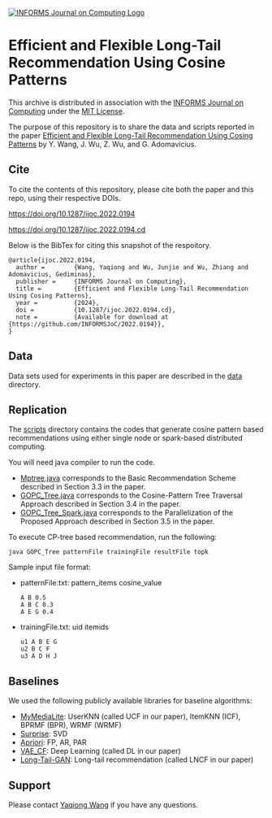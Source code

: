 [![INFORMS Journal on Computing Logo](https://INFORMSJoC.github.io/logos/INFORMS_Journal_on_Computing_Header.jpg)](https://pubsonline.informs.org/journal/ijoc)

# Efficient and Flexible Long-Tail Recommendation Using Cosine Patterns

This archive is distributed in association with the [INFORMS Journal on
Computing](https://pubsonline.informs.org/journal/ijoc) under the [MIT License](LICENSE).

The purpose of this repository is to share the data and scripts reported in the paper 
[Efficient and Flexible Long-Tail Recommendation Using Cosing Patterns](https://doi.org/10.1287/ijoc.2022.0194) by Y. Wang, J. Wu, Z. Wu, and G. Adomavicius. 

## Cite

To cite the contents of this repository, please cite both the paper and this repo, using their respective DOIs.

https://doi.org/10.1287/ijoc.2022.0194

https://doi.org/10.1287/ijoc.2022.0194.cd

Below is the BibTex for citing this snapshot of the respoitory.

```
@article{ijoc.2022.0194,
  author =        {Wang, Yaqiong and Wu, Junjie and Wu, Zhiang and Adomavicius, Gediminas},
  publisher =     {INFORMS Journal on Computing},
  title =         {Efficient and Flexible Long-Tail Recommendation Using Cosing Patterns},
  year =          {2024},
  doi =           {10.1287/ijoc.2022.0194.cd},
  note =          {Available for download at {https://github.com/INFORMSJoC/2022.0194}},
}  
```

## Data
Data sets used for experiments in this paper are described in the [data](https://github.com/Yaqiong-Wang/2022.0194/tree/main/data) directory.

## Replication

The [scripts](https://github.com/Yaqiong-Wang/2022.0194/tree/main/scripts) directory contains the codes that generate cosine pattern based recommendations using either single node or spark-based distributed computing.

You will need java compiler to run the code.

- [Mptree.java](https://github.com/Yaqiong-Wang/2022.0194/tree/main/scripts/Singlenode_MPTrees%20(originalversion)/src/RefindCore) corresponds to the Basic Recommendation Scheme described in Section 3.3 in the paper.
- [GOPC_Tree.java](https://github.com/Yaqiong-Wang/2022.0194/tree/main/scripts/Singlenode_GOPC/src/stand_alone_with_tree) corresponds to the Cosine-Pattern Tree Traversal Approach described in Section 3.4 in the paper.
- [GOPC_Tree_Spark.java](https://github.com/Yaqiong-Wang/2022.0194/tree/main/scripts/Distributed_spark_GOPC(including%20cp%20mining%20and%20tree%20matching)/src/main/java/test) corresponds to the Parallelization of the Proposed Approach described in Section 3.5 in the paper.

To execute CP-tree based recommendation, run the following:
```
java GOPC_Tree patternFile trainingFile resultFile topk
```
Sample input file format:
 - patternFile.txt: pattern_items cosine_value
   ```
   A B 0.5
   A B C 0.3
   A E G 0.4
   ```
 - trainingFile.txt: uid itemids
   ```
   u1 A B E G
   u2 B C F
   u3 A D H J
   ```
## Baselines

We used the following publicly available libraries for baseline algorithms:
- [MyMediaLite](http://www.mymedialite.net/): UserKNN (called UCF in our paper), ItemKNN (ICF), BPRMF (BPR), WRMF (WRMF)
- [Surprise](https://surprise.readthedocs.io/en/stable/matrix_factorization.html#surprise.prediction_algorithms.matrix_factorization.SVD): SVD
- [Apriori](https://borgelt.net/apriori.html): FP, AR, PAR
- [VAE_CF](https://github.com/dawenl/vae_cf/tree/master): Deep Learning (called DL in our paper)
- [Long-Tail-GAN](https://github.com/CrowdDynamicsLab/NCF-GAN): Long-tail recommendation (called LNCF in our paper)

## Support
Please contact [Yaqiong Wang](ywang31@scu.edu) if you have any questions.

